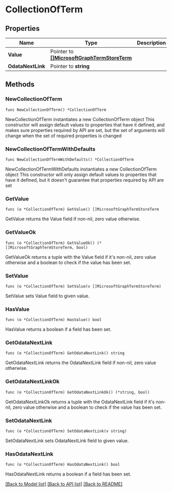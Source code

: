 # CollectionOfTerm

## Properties

Name | Type | Description | Notes
------------ | ------------- | ------------- | -------------
**Value** | Pointer to [**[]MicrosoftGraphTermStoreTerm**](MicrosoftGraphTermStoreTerm.md) |  | [optional] 
**OdataNextLink** | Pointer to **string** |  | [optional] 

## Methods

### NewCollectionOfTerm

`func NewCollectionOfTerm() *CollectionOfTerm`

NewCollectionOfTerm instantiates a new CollectionOfTerm object
This constructor will assign default values to properties that have it defined,
and makes sure properties required by API are set, but the set of arguments
will change when the set of required properties is changed

### NewCollectionOfTermWithDefaults

`func NewCollectionOfTermWithDefaults() *CollectionOfTerm`

NewCollectionOfTermWithDefaults instantiates a new CollectionOfTerm object
This constructor will only assign default values to properties that have it defined,
but it doesn't guarantee that properties required by API are set

### GetValue

`func (o *CollectionOfTerm) GetValue() []MicrosoftGraphTermStoreTerm`

GetValue returns the Value field if non-nil, zero value otherwise.

### GetValueOk

`func (o *CollectionOfTerm) GetValueOk() (*[]MicrosoftGraphTermStoreTerm, bool)`

GetValueOk returns a tuple with the Value field if it's non-nil, zero value otherwise
and a boolean to check if the value has been set.

### SetValue

`func (o *CollectionOfTerm) SetValue(v []MicrosoftGraphTermStoreTerm)`

SetValue sets Value field to given value.

### HasValue

`func (o *CollectionOfTerm) HasValue() bool`

HasValue returns a boolean if a field has been set.

### GetOdataNextLink

`func (o *CollectionOfTerm) GetOdataNextLink() string`

GetOdataNextLink returns the OdataNextLink field if non-nil, zero value otherwise.

### GetOdataNextLinkOk

`func (o *CollectionOfTerm) GetOdataNextLinkOk() (*string, bool)`

GetOdataNextLinkOk returns a tuple with the OdataNextLink field if it's non-nil, zero value otherwise
and a boolean to check if the value has been set.

### SetOdataNextLink

`func (o *CollectionOfTerm) SetOdataNextLink(v string)`

SetOdataNextLink sets OdataNextLink field to given value.

### HasOdataNextLink

`func (o *CollectionOfTerm) HasOdataNextLink() bool`

HasOdataNextLink returns a boolean if a field has been set.


[[Back to Model list]](../README.md#documentation-for-models) [[Back to API list]](../README.md#documentation-for-api-endpoints) [[Back to README]](../README.md)


